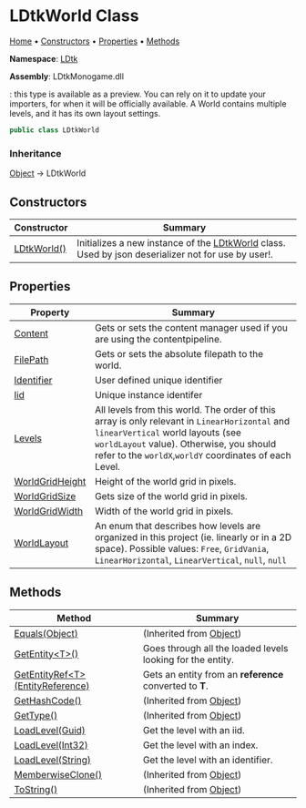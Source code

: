 # LDtkWorld Class

[Home](../../README.md) &#x2022; [Constructors](#constructors) &#x2022; [Properties](#properties) &#x2022; [Methods](#methods)

**Namespace**: [LDtk](../README.md)

**Assembly**: LDtkMonogame\.dll

  
 : this type is available as a preview\. You can rely on it to update your importers, for when it will be officially available\.  A World contains multiple levels, and it has its own layout settings\. 

```csharp
public class LDtkWorld
```

### Inheritance

[Object](https://docs.microsoft.com/en-us/dotnet/api/system.object) &#x2192; LDtkWorld

## Constructors

| Constructor | Summary |
| ----------- | ------- |
| [LDtkWorld()](-ctor/README.md) |  Initializes a new instance of the [LDtkWorld](./README.md) class\. Used by json deserializer not for use by user\!\.  |

## Properties

| Property | Summary |
| -------- | ------- |
| [Content](Content/README.md) |  Gets or sets the content manager used if you are using the contentpipeline\.  |
| [FilePath](FilePath/README.md) |  Gets or sets the absolute filepath to the world\.  |
| [Identifier](Identifier/README.md) |  User defined unique identifier  |
| [Iid](Iid/README.md) |  Unique instance identifer  |
| [Levels](Levels/README.md) |  All levels from this world\. The order of this array is only relevant in `LinearHorizontal` and `linearVertical` world layouts \(see `worldLayout` value\)\. Otherwise, you should refer to the `worldX`,`worldY` coordinates of each Level\.  |
| [WorldGridHeight](WorldGridHeight/README.md) |  Height of the world grid in pixels\.  |
| [WorldGridSize](WorldGridSize/README.md) |  Gets size of the world grid in pixels\.  |
| [WorldGridWidth](WorldGridWidth/README.md) |  Width of the world grid in pixels\.  |
| [WorldLayout](WorldLayout/README.md) |  An enum that describes how levels are organized in this project \(ie\. linearly or in a 2D space\)\. Possible values: `Free`, `GridVania`, `LinearHorizontal`, `LinearVertical`, `null`, `null`  |

## Methods

| Method | Summary |
| ------ | ------- |
| [Equals(Object)](https://docs.microsoft.com/en-us/dotnet/api/system.object.equals) |  \(Inherited from [Object](https://docs.microsoft.com/en-us/dotnet/api/system.object)\) |
| [GetEntity\<T\>()](GetEntity/README.md) |  Goes through all the loaded levels looking for the entity\.  |
| [GetEntityRef\<T\>(EntityReference)](GetEntityRef/README.md) |  Gets an entity from an **reference** converted to **T**\.  |
| [GetHashCode()](https://docs.microsoft.com/en-us/dotnet/api/system.object.gethashcode) |  \(Inherited from [Object](https://docs.microsoft.com/en-us/dotnet/api/system.object)\) |
| [GetType()](https://docs.microsoft.com/en-us/dotnet/api/system.object.gettype) |  \(Inherited from [Object](https://docs.microsoft.com/en-us/dotnet/api/system.object)\) |
| [LoadLevel(Guid)](LoadLevel/README.md#262007456) |  Get the level with an iid\.  |
| [LoadLevel(Int32)](LoadLevel/README.md#2827945550) |  Get the level with an index\.  |
| [LoadLevel(String)](LoadLevel/README.md#3019622167) |  Get the level with an identifier\.  |
| [MemberwiseClone()](https://docs.microsoft.com/en-us/dotnet/api/system.object.memberwiseclone) |  \(Inherited from [Object](https://docs.microsoft.com/en-us/dotnet/api/system.object)\) |
| [ToString()](https://docs.microsoft.com/en-us/dotnet/api/system.object.tostring) |  \(Inherited from [Object](https://docs.microsoft.com/en-us/dotnet/api/system.object)\) |

